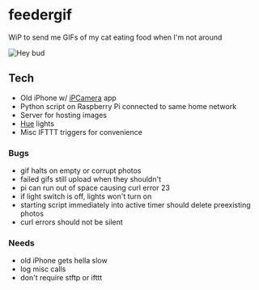 # feedergif

WiP to send me GIFs of my cat eating food when I'm not around

![Hey bud](http://rocktronica.github.io/feedergif/1450364853.gif)

## Tech

- Old iPhone w/ [iPCamera](https://itunes.apple.com/us/app/ipcamera-high-end-network/id570912928?mt=8) app
- Python script on Raspberry Pi connected to same home network
- Server for hosting images
- [Hue](http://www2.meethue.com/en-us/products/) lights
- Misc IFTTT triggers for convenience


### Bugs

- gif halts on empty or corrupt photos
- failed gifs still upload when they shouldn't
- pi can run out of space causing curl error 23
- if light switch is off, lights won't turn on
- starting script immediately into active timer should delete preexisting photos
- curl errors should not be silent

### Needs

- old iPhone gets hella slow
- log misc calls
- don't require stftp or ifttt
